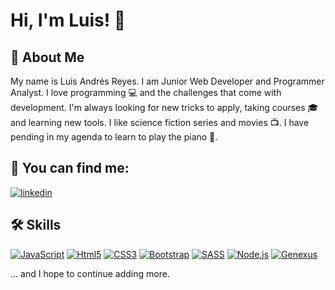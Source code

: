 # Hi, I'm Luis! 👋


## 🚀 About Me
My name is Luis Andrés Reyes. I am Junior Web Developer and Programmer Analyst.
I love programming :computer: and the challenges that come with development. I'm always looking for new tricks to apply, taking courses :mortar_board: and learning new tools.
I like science fiction series and movies :tv:.
I have pending in my agenda to learn to play the piano :musical_keyboard:.



## 🔗 You can find me:
[![linkedin](https://img.shields.io/badge/linkedin-0A66C2?style=for-the-badge&logo=linkedin&logoColor=white)](https://www.linkedin.com/in/luis-reyes-332a5022b/)



## 🛠 Skills
[![JavaScript](https://img.shields.io/badge/-JavaScript%20-black)](https://www.javascript.com/)
[![Html5](https://img.shields.io/badge/-Html5-orange)](https://es.wikipedia.org/wiki/HTML5)
[![CSS3](https://img.shields.io/badge/-CSS3-blue)](https://developer.mozilla.org/es/docs/Web/CSS)
[![Bootstrap](https://img.shields.io/badge/-Bootstrap-blueviolet)](https://getbootstrap.com/)
[![SASS](https://img.shields.io/badge/-SASS-ff69b4)](https://sass-lang.com/)
[![Node.js](https://img.shields.io/badge/-Node.Js-success)](https://nodejs.org/es/)
[![Genexus](https://img.shields.io/badge/-Genexus-violet)](https://www.genexus.com/es/)
 
... and I hope to continue adding more.
